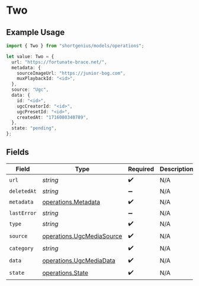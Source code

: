 # Two

## Example Usage

```typescript
import { Two } from "shortgenius/models/operations";

let value: Two = {
  url: "https://fortunate-brace.net/",
  metadata: {
    sourceImageUrl: "https://junior-bog.com",
    muxPlaybackId: "<id>",
  },
  source: "Ugc",
  data: {
    id: "<id>",
    ugcCreatorId: "<id>",
    ugcPresetId: "<id>",
    createdAt: "1716080340789",
  },
  state: "pending",
};
```

## Fields

| Field                                                                  | Type                                                                   | Required                                                               | Description                                                            |
| ---------------------------------------------------------------------- | ---------------------------------------------------------------------- | ---------------------------------------------------------------------- | ---------------------------------------------------------------------- |
| `url`                                                                  | *string*                                                               | :heavy_check_mark:                                                     | N/A                                                                    |
| `deletedAt`                                                            | *string*                                                               | :heavy_minus_sign:                                                     | N/A                                                                    |
| `metadata`                                                             | [operations.Metadata](../../models/operations/metadata.md)             | :heavy_check_mark:                                                     | N/A                                                                    |
| `lastError`                                                            | *string*                                                               | :heavy_minus_sign:                                                     | N/A                                                                    |
| `type`                                                                 | *string*                                                               | :heavy_check_mark:                                                     | N/A                                                                    |
| `source`                                                               | [operations.UgcMediaSource](../../models/operations/ugcmediasource.md) | :heavy_check_mark:                                                     | N/A                                                                    |
| `category`                                                             | *string*                                                               | :heavy_check_mark:                                                     | N/A                                                                    |
| `data`                                                                 | [operations.UgcMediaData](../../models/operations/ugcmediadata.md)     | :heavy_check_mark:                                                     | N/A                                                                    |
| `state`                                                                | [operations.State](../../models/operations/state.md)                   | :heavy_check_mark:                                                     | N/A                                                                    |